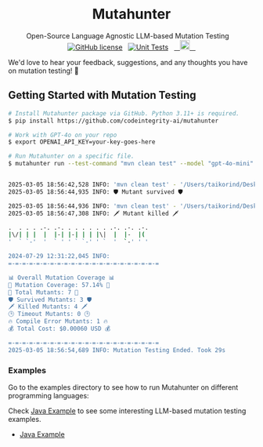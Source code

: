 <div align="center">
  <h1>Mutahunter</h1>

  Open-Source Language Agnostic LLM-based Mutation Testing
  
  [![GitHub license](https://img.shields.io/badge/License-AGPL_3.0-blue.svg)](https://github.com/yourcompany/mutahunter/blob/main/LICENSE)
  [![Unit Tests](https://github.com/codeintegrity-ai/mutahunter/actions/workflows/test.yaml/badge.svg)](https://github.com/codeintegrity-ai/mutahunter/actions/workflows/test.yaml)
  <a href="https://github.com/codeintegrity-ai/mutahunter/commits/main">
  <img alt="GitHub" src="https://img.shields.io/github/last-commit/codeintegrity-ai/mutahunter/main?style=for-the-badge" height="20">
  </a>
</div>

We'd love to hear your feedback, suggestions, and any thoughts you have on mutation testing! 🙌

## Getting Started with Mutation Testing

```bash
# Install Mutahunter package via GitHub. Python 3.11+ is required.
$ pip install https://github.com/codeintegrity-ai/mutahunter

# Work with GPT-4o on your repo
$ export OPENAI_API_KEY=your-key-goes-here

# Run Mutahunter on a specific file. 
$ mutahunter run --test-command "mvn clean test" --model "gpt-4o-mini" --source-path "src/main/java/com/example/BankAccount.java" --test-path "src/test/java/BankAccountTest.java"


2025-03-05 18:56:42,528 INFO: 'mvn clean test' - '/Users/taikorind/Desktop/mutahunter/examples/java_maven/logs/_latest/mutants/34a5d8a5_BankAccount.java'
2025-03-05 18:56:44,935 INFO: 🛡️ Mutant survived 🛡️

2025-03-05 18:56:44,936 INFO: 'mvn clean test' - '/Users/taikorind/Desktop/mutahunter/examples/java_maven/logs/_latest/mutants/183e6826_BankAccount.java'
2025-03-05 18:56:47,308 INFO: 🗡️ Mutant killed 🗡️

.  . . . .-. .-. . . . . . . .-. .-. .-.
|\/| | |  |  |-| |-| | | |\|  |  |-  |(
'  ` `-'  '  ` ' ' ` `-' ' `  '  `-' ' '

2024-07-29 12:31:22,045 INFO:
=-=-=-=-=-=-=-=-=-=-=-=-=-=-=-=-=-=-=-=-=-=

📊 Overall Mutation Coverage 📊
🎯 Mutation Coverage: 57.14% 🎯
🦠 Total Mutants: 7 🦠
🛡️ Survived Mutants: 3 🛡️
🗡️ Killed Mutants: 4 🗡️
🕒 Timeout Mutants: 0 🕒
🔥 Compile Error Mutants: 1 🔥
💰 Total Cost: $0.00060 USD 💰

=-=-=-=-=-=-=-=-=-=-=-=-=-=-=-=-=-=-=-=-=-=
2025-03-05 18:56:54,689 INFO: Mutation Testing Ended. Took 29s
```

### Examples

Go to the examples directory to see how to run Mutahunter on different programming languages:

Check [Java Example](/examples/java_maven/) to see some interesting LLM-based mutation testing examples.

- [Java Example](/examples/java_maven/)


